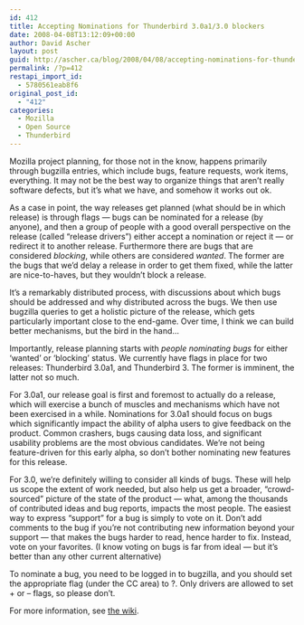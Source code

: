 ```yaml
---
id: 412
title: Accepting Nominations for Thunderbird 3.0a1/3.0 blockers
date: 2008-04-08T13:12:09+00:00
author: David Ascher
layout: post
guid: http://ascher.ca/blog/2008/04/08/accepting-nominations-for-thunderbird-30a130-blockers/
permalink: /?p=412
restapi_import_id:
  - 5780561eab8f6
original_post_id:
  - "412"
categories:
  - Mozilla
  - Open Source
  - Thunderbird
---
```

Mozilla project planning, for those not in the know, happens primarily through bugzilla entries, which include bugs, feature requests, work items, everything. It may not be the best way to organize things that aren&#8217;t really software defects, but it&#8217;s what we have, and somehow it works out ok.

As a case in point, the way releases get planned (what should be in which release) is through flags &#8212; bugs can be nominated for a release (by anyone), and then a group of people with a good overall perspective on the release (called &#8220;release drivers&#8221;) either accept a nomination or reject it &#8212; or redirect it to another release. Furthermore there are bugs that are considered _blocking_, while others are considered _wanted_. The former are the bugs that we&#8217;d delay a release in order to get them fixed, while the latter are nice-to-haves, but they wouldn&#8217;t block a release.

It&#8217;s a remarkably distributed process, with discussions about which bugs should be addressed and why distributed across the bugs. We then use bugzilla queries to get a holistic picture of the release, which gets particularly important close to the end-game. Over time, I think we can build better mechanisms, but the bird in the hand&#8230;

Importantly, release planning starts with _people nominating bugs_ for either &#8216;wanted&#8217; or &#8216;blocking&#8217; status. We currently have flags in place for two releases: Thunderbird 3.0a1, and Thunderbird 3. The former is imminent, the latter not so much.

For 3.0a1, our release goal is first and foremost to actually do a release, which will exercise a bunch of muscles and mechanisms which have not been exercised in a while. Nominations for 3.0a1 should focus on bugs which significantly impact the ability of alpha users to give feedback on the product. Common crashers, bugs causing data loss, and significant usability problems are the most obvious candidates. We&#8217;re not being feature-driven for this early alpha, so don&#8217;t bother nominating new features for this release.

For 3.0, we&#8217;re definitely willing to consider all kinds of bugs. These will help us scope the extent of work needed, but also help us get a broader, &#8220;crowd-sourced&#8221; picture of the state of the product &#8212; what, among the thousands of contributed ideas and bug reports, impacts the most people. The easiest way to express &#8220;support&#8221; for a bug is simply to vote on it. Don&#8217;t add comments to the bug if you&#8217;re not contributing new information beyond your support &#8212; that makes the bugs harder to read, hence harder to fix. Instead, vote on your favorites. (I know voting on bugs is far from ideal &#8212; but it&#8217;s better than any other current alternative)

To nominate a bug, you need to be logged in to bugzilla, and you should set the appropriate flag (under the CC area) to ?. Only drivers are allowed to set + or &#8211; flags, so please don&#8217;t.

For more information, see [the wiki](http://wiki.mozilla.org/Thunderbird:Release_Driving).
